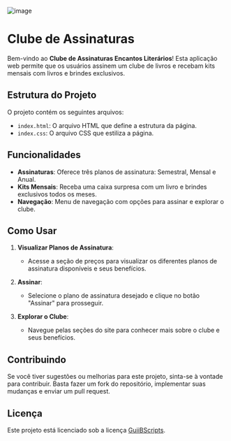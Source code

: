 ![image](https://github.com/user-attachments/assets/f6cf5e39-5efc-4678-b1dd-f6558b509681)


# Clube de Assinaturas

Bem-vindo ao **Clube de Assinaturas Encantos Literários**! Esta aplicação web permite que os usuários assinem um clube de livros e recebam kits mensais com livros e brindes exclusivos.


## Estrutura do Projeto

O projeto contém os seguintes arquivos:

- `index.html`: O arquivo HTML que define a estrutura da página.
- `index.css`: O arquivo CSS que estiliza a página.

## Funcionalidades

- **Assinaturas**: Oferece três planos de assinatura: Semestral, Mensal e Anual.
- **Kits Mensais**: Receba uma caixa surpresa com um livro e brindes exclusivos todos os meses.
- **Navegação**: Menu de navegação com opções para assinar e explorar o clube.

## Como Usar

1. **Visualizar Planos de Assinatura**:
   - Acesse a seção de preços para visualizar os diferentes planos de assinatura disponíveis e seus benefícios.

2. **Assinar**:
   - Selecione o plano de assinatura desejado e clique no botão "Assinar" para prosseguir.

3. **Explorar o Clube**:
   - Navegue pelas seções do site para conhecer mais sobre o clube e seus benefícios.

## Contribuindo

Se você tiver sugestões ou melhorias para este projeto, sinta-se à vontade para contribuir. Basta fazer um fork do repositório, implementar suas mudanças e enviar um pull request.

## Licença

Este projeto está licenciado sob a licença [GuiiBScripts](LICENSE).

